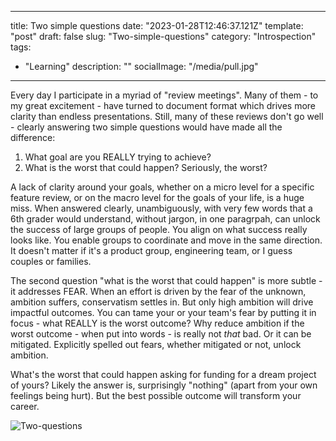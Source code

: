 
---
title: Two simple questions
date: "2023-01-28T12:46:37.121Z"
template: "post"
draft: false
slug: "Two-simple-questions"
category: "Introspection"
tags:
  - "Learning"
description: "" 
socialImage: "/media/pull.jpg"
---

Every day I participate in a myriad of "review meetings". Many of them - to my great excitement - have turned to document format which drives more clarity than endless presentations. Still, many of these reviews don't go well - clearly answering two simple questions would have made all the difference:

1) What goal are you REALLY trying to achieve?
2) What is the worst that could happen? Seriously, the worst?

A lack of clarity around your goals, whether on a micro level for a specific feature review, or on the macro level for the goals of your life, is a huge miss. When answered clearly, unambiguously, with very few words that a 6th grader would understand, without jargon, in one paragrpah, can unlock the success of large groups of people. You align on what success really looks like. You enable groups to coordinate and move in the same direction. It doesn't matter if it's a product group, engineering team, or I guess couples or families.

The second question "what is the worst that could happen" is more subtle - it addresses FEAR. When an effort is driven by the fear of the unknown, ambition suffers, conservatism settles in. But only high ambition will drive impactful outcomes. You can tame your or your team's fear by putting it in focus - what REALLY is the worst outcome? Why reduce ambition if the worst outcome - when put into words - is really not *that* bad. Or it can be mitigated. Explicitly spelled out fears, whether mitigated or not, unlock ambition. 

What's the worst that could happen asking for funding for a dream project of yours? Likely the answer is, surprisingly "nothing" (apart from your own feelings being hurt). But the best possible outcome will transform your career.

![Two-questions](/media/door.jpg)


